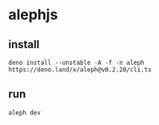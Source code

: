# alephjs

## install

```
deno install --unstable -A -f -n aleph https://deno.land/x/aleph@v0.2.28/cli.ts
```

## run

```
aleph dev
```
